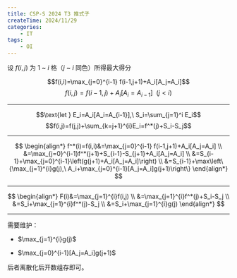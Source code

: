 ```yaml
---
title: CSP-S 2024 T3 推式子
createTime: 2024/11/29
categories:
    - IT
tags:
    - OI
---
```


设 $f(i,j)$ 为 $1$ ~ $i$ 格（$j$ ~ $i$ 同色）所得最大得分

$$f(i,i)=\max_{j=0}^{i-1} f(i-1,j+1)+A_i[A_j=A_i]$$
$$f(i,j)=f(i-1,j)+A_i[A_i=A_{i-1}]\ \ (j<i)$$

---

$$\text{let } E_i=A_i[A_i=A_{i-1}],\ S_i=\sum_{j=1}^i E_i$$
$$f(i,j)=f(j,j)+\sum_{k=j+1}^{i}E_i=f^*(j)+S_i-S_j$$

---

$$
\begin{align*}
f^*(i)=f(i,i)&=\max_{j=0}^{i-1} f(i-1,j+1)+A_i[A_j=A_i] \\
&=\max_{j=0}^{i-1}f^*(j+1)+S_{i-1}-S_{j+1}+A_i[A_j=A_i] \\
&=S_{i-1}+\max_{j=0}^{i-1}\left(g(j+1)+A_i[A_j=A_i]\right) \\
&=S_{i-1}+\max\left\{\max_{j=1}^{i}g(j),\ A_i+\max_{j=0}^{i-1}[A_j=A_i]g(j+1)\right\}
\end{align*}
$$

---


$$
\begin{align*}
F(i)&=\max_{j=1}^{i}f(i,j) \\
&=\max_{j=1}^{i}f^*(j)+S_i-S_j \\
&=S_i+\max_{j=1}^{i}f^*(j)-S_j \\
&=S_i+\max_{j=1}^{i}g(j)
\end{align*}
$$

---

需要维护：
- $\max_{j=1}^{i}g(j)$

- $\max_{j=0}^{i-1}[A_j=A_i]g(j+1)$

后者离散化后开数组存即可。